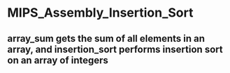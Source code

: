 # MIPS_Assembly_Insertion_Sort
## array_sum gets the sum of all elements in an array, and insertion_sort performs insertion sort on an array of integers
